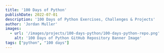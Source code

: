 ```yaml
---
title: '100 Days of Python'
publishDate: 2022-07-01
description: '100 Days of Python Exercises, Challenges & Projects'
author: 'Jordan Muller'
images:
  - url: '/images/projects/100-days-python/100-days-python-repo.png'
    alt: '100 Days of Python GitHub Repository Banner Image'
tags: ["python", "100 days"]
---
```


